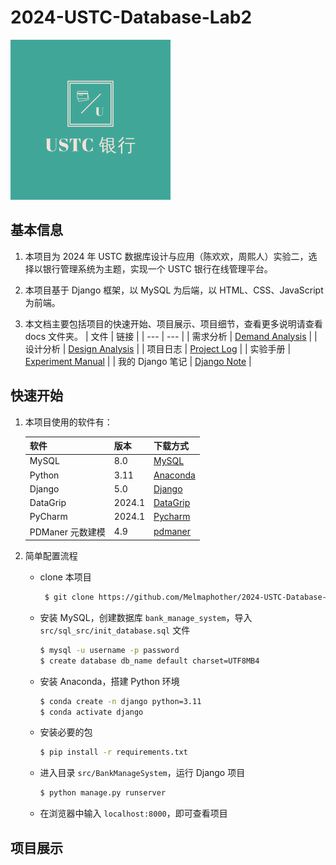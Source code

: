 # 2024-USTC-Database-Lab2

<img src="assets/logo.png" alt="Logo" style="zoom: 25%;" />

## 基本信息

1. 本项目为 2024 年 USTC 数据库设计与应用（陈欢欢，周熙人）实验二，选择以银行管理系统为主题，实现一个 USTC 银行在线管理平台。

2. 本项目基于 Django 框架，以 MySQL 为后端，以 HTML、CSS、JavaScript 为前端。

3. 本文档主要包括项目的快速开始、项目展示、项目细节，查看更多说明请查看 docs 文件夹。
   | 文件 | 链接 |
   | --- | --- |
   | 需求分析 | [Demand Analysis](docs/Demand%20Analysis.md) |
   | 设计分析 | [Design Analysis](docs/Design%20Analysis.md) |
   | 项目日志 | [Project Log](docs/Project%20Log.md) |
   | 实验手册 | [Experiment Manual](docs/Exp%20Manual.pdf) |
   | 我的 Django 笔记 | [Django Note](docs/Django%20Notes/Django%20Note.md) |

## 快速开始

1. 本项目使用的软件有：

   | 软件             | 版本   | 下载方式                                          |
   | ---------------- | ------ | ------------------------------------------------- |
   | MySQL            | 8.0    | [MySQL](https://www.mysql.com/cn/downloads/)      |
   | Python           | 3.11   | [Anaconda](https://www.anaconda.com/download)     |
   | Django           | 5.0    | [Django](https://www.djangoproject.com/download/) |
   | DataGrip         | 2024.1 | [DataGrip](https://www.jetbrains.com/datagrip/)   |
   | PyCharm          | 2024.1 | [Pycharm](https://www.jetbrains.com/pycharm/)     |
   | PDManer 元数建模 | 4.9    | [pdmaner](https://gitee.com/robergroup/pdmaner)   |

2. 简单配置流程
    - clone 本项目
      ```bash
       $ git clone https://github.com/Melmaphother/2024-USTC-Database-Lab2.git
      ```
    - 安装 MySQL，创建数据库 `bank_manage_system`，导入 `src/sql_src/init_database.sql` 文件
      ```bash
      $ mysql -u username -p password
      $ create database db_name default charset=UTF8MB4
      ```
    - 安装 Anaconda，搭建 Python 环境
      ```bash
      $ conda create -n django python=3.11
      $ conda activate django
      ```
    - 安装必要的包
      ```bash
      $ pip install -r requirements.txt
      ```
    - 进入目录 `src/BankManageSystem`，运行 Django 项目
      ```bash
      $ python manage.py runserver
      ```
    - 在浏览器中输入 `localhost:8000`，即可查看项目

## 项目展示
